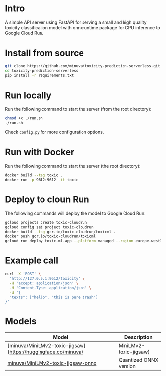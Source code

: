 # Intro

A simple API server using FastAPI for serving a small and high quality toxicity classification model with onnxruntime package for CPU inference to Google Cloud Run.

# Install from source
```bash
git clone https://github.com/minuva/toxicity-prediction-serverless.git
cd toxicity-prediction-serverless
pip install -r requirements.txt
```


# Run locally

Run the following command to start the server (from the root directory):

```bash
chmod +x ./run.sh
./run.sh
```

Check `config.py` for more configuration options.


# Run with Docker

Run the following command to start the server (the root directory):

```bash
docker build --tag toxic .
docker run -p 9612:9612 -it toxic
```


# Deploy to cloun Run

The following commands will deploy the model to Google Cloud Run:

```bash
gcloud projects create toxic-cloudrun
gcloud config set project toxic-cloudrun
docker build --tag gcr.io/toxic-cloudrun/toxicml .
docker push gcr.io/toxic-cloudrun/toxicml
gcloud run deploy toxic-ml-app --platform managed --region europe-west3 --image gcr.io/toxic-cloudrun/flowml --service-account yourservice-account --allow-unauthenticated
```

# Example call
```bash
curl -X 'POST' \
  'http://127.0.0.1:9612/toxicity' \
  -H 'accept: application/json' \
  -H 'Content-Type: application/json' \
  -d '{
  "texts": ["hello", "this is pure trash"]
}'
```

# Models

| Model | Description |
| --- | --- |
| [minuva/MiniLMv2-toxic-jigsaw](https://huggingface.co/minuva/ | MiniLMv2-toxic-jigsaw) | A small and high quality toxicity classification model trained on Jigsaw dataset. |
| [minuva/MiniLMv2-toxic-jigsaw-onnx](https://huggingface.co/minuva/MiniLMv2-toxic-jigsaw-onnx) | Quantized ONNX version